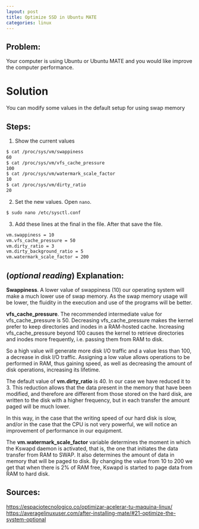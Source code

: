 ```yaml
---
layout: post
title: Optimize SSD in Ubuntu MATE
categories: linux
---
```


## Problem: 
Your computer is using Ubuntu or Ubuntu MATE and you would like improve the computer performance.

# Solution
You can modify some values in the default setup for using swap memory 

## Steps:

1. Show the current values
```bash
$ cat /proc/sys/vm/swappiness
60
$ cat /proc/sys/vm/vfs_cache_pressure
100
$ cat /proc/sys/vm/watermark_scale_factor
10
$ cat /proc/sys/vm/dirty_ratio
20
```

2. Set the new values. Open `nano`.
```bash
$ sudo nano /etc/sysctl.conf

```

3. Add these lines at the final in the file. After that save the file.
```bash
vm.swappiness = 10
vm.vfs_cache_pressure = 50
vm.dirty_ratio = 3
vm.dirty_background_ratio = 5
vm.watermark_scale_factor = 200
```


## (_optional reading_) Explanation:

**Swappiness**. A lower value of swappiness (10) our operating system will make a much lower use of swap memory. As the swap memory usage will be lower, the fluidity in the execution and use of the programs will be better.

**vfs_cache_pressure**. The recommended intermediate value for vfs_cache_pressure is 50. Decreasing vfs_cache_pressure makes the kernel prefer to keep directories and inodes in a RAM-hosted cache. Increasing vfs_cache_pressure beyond 100 causes the kernel to retrieve directories and inodes more frequently, i.e. passing them from RAM to disk.

So a high value will generate more disk I/O traffic and a value less than 100, a decrease in disk I/O traffic. Assigning a low value allows operations to be performed in RAM, thus gaining speed, as well as decreasing the amount of disk operations, increasing its lifetime.


The default value of **vm.dirty_ratio** is 40. In our case we have reduced it to 3. This reduction allows that the data present in the memory that have been modified, and therefore are different from those stored on the hard disk, are written to the disk with a higher frequency, but in each transfer the amount paged will be much lower.

In this way, in the case that the writing speed of our hard disk is slow, and/or in the case that the CPU is not very powerful, we will notice an improvement of performance in our equipment.



The **vm.watermark_scale_factor** variable determines the moment in which the Kswapd daemon is activated, that is, the one that initiates the data transfer from RAM to SWAP. It also determines the amount of data in memory that will be paged to disk. By changing the value from 10 to 200 we get that when there is 2% of RAM free, Kswapd is started to page data from RAM to hard disk.



## Sources:
<https://espaciotecnologico.co/optimizar-acelerar-tu-maquina-linux/>  
<https://averagelinuxuser.com/after-installing-mate/#21-optimize-the-system-optional>
